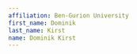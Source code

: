 ```yaml
---
affiliation: Ben-Gurion University
first_name: Dominik
last_name: Kirst
name: Dominik Kirst
---
```

